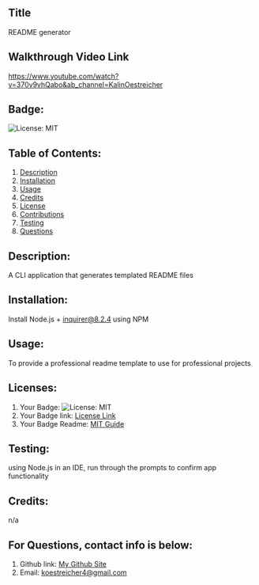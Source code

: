 
  ## Title
  README generator</br>

  ## Walkthrough Video Link

  https://www.youtube.com/watch?v=370v9vhQabo&ab_channel=KalinOestreicher

  
  ## Badge:
   ![License: MIT](https://img.shields.io/badge/License-MIT-blue.svg)</br>

   ## Table of Contents:
  1. [Description](#description)
  2. [Installation](#installation)
  3. [Usage](#usage)
  4. [Credits](#credits)
  5. [License](#license)
  7. [Contributions](#contribute)
  8. [Testing](#test)
  9. [Questions](#questions)</br>
  ## Description:
  A CLI application that generates templated README files</br>
  ## Installation:
  Install Node.js + inquirer@8.2.4 using NPM</br>
  ## Usage:
  To provide a professional readme template to use for professional projects</br>
  ## Licenses:
1. Your Badge: ![License: MIT](https://img.shields.io/badge/License-MIT-blue.svg)</br>
2. Your Badge link: <a href = "https://opensource.org/licenses/MIT">License Link</a></br>
3. Your Badge Readme: <a href = "https://gist.github.com/ckib16/8732561535ed766cd6b8">MIT Guide</a></br>

  ## Testing:
  using Node.js in an IDE, run through the prompts to confirm app functionality</br>

  ## Credits:
  n/a</br>

  ## For Questions, contact info is below:
  1. Github link: <a href = "https://github.com/Crackerbox213">My Github Site</a></br>
  2. Email: koestreicher4@gmail.com </br>
